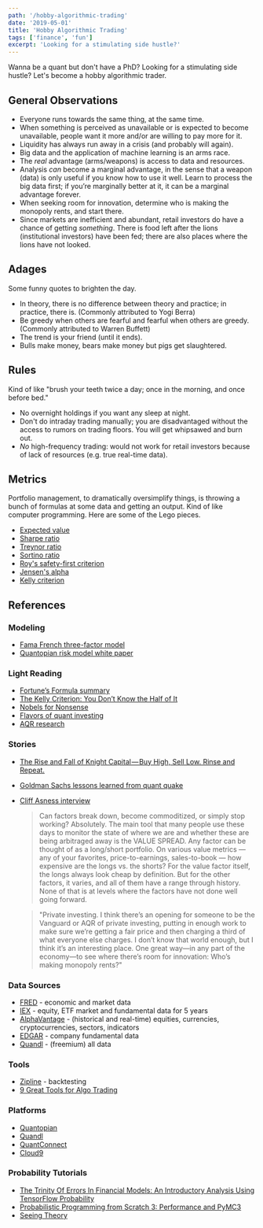 ```yaml
---
path: '/hobby-algorithmic-trading'
date: '2019-05-01'
title: 'Hobby Algorithmic Trading'
tags: ['finance', 'fun']
excerpt: 'Looking for a stimulating side hustle?'
---
```

Wanna be a quant but don't have a PhD? Looking for a stimulating side hustle? Let's become a hobby algorithmic trader.

## General Observations
- Everyone runs towards the same thing, at the same time.
- When something is perceived as unavailable or is expected to become unavailable, people want it more and/or are willing to pay more for it.
- Liquidity has always run away in a crisis (and probably will again).
- Big data and the application of machine learning is an arms race.
- The _real_ advantage (arms/weapons) is access to data and resources.
- Analysis _can_ become a marginal advantage, in the sense that a weapon (data) is only useful if you know how to use it well. Learn to process the big data first; if you’re marginally better at it, it can be a marginal advantage forever.
- When seeking room for innovation, determine who is making the monopoly rents, and start there.
- Since markets are inefficient and abundant, retail investors do have a chance of getting _something_. There is food left after the lions (institutional investors) have been fed; there are also places where the lions have not looked.

## Adages
Some funny quotes to brighten the day.

- In theory, there is no difference between theory and practice; in practice, there is. (Commonly attributed to Yogi Berra)
- Be greedy when others are fearful and fearful when others are greedy. (Commonly attributed to Warren Buffett)
- The trend is your friend (until it ends).
- Bulls make money, bears make money but pigs get slaughtered.

## Rules
Kind of like "brush your teeth twice a day; once in the morning, and once before bed."

- No overnight holdings if you want any sleep at night.
- Don't do intraday trading manually; you are disadvantaged without the access to rumors on trading floors. You will get whipsawed and burn out.
- _No_ high-frequency trading: would not work for retail investors because of lack of resources (e.g. true real-time data).

## Metrics
Portfolio management, to dramatically oversimplify things, is throwing a bunch of formulas at some data and getting an output. Kind of like computer programming. Here are some of the Lego pieces.

- [Expected value](https://people.cs.pitt.edu/~milos/courses/cs441/lectures/Class21a.pdf)
- [Sharpe ratio](https://www.investopedia.com/terms/s/sharperatio.asp)
- [Treynor ratio](https://www.investopedia.com/terms/t/treynorratio.asp)
- [Sortino ratio](https://www.investopedia.com/terms/s/sortinoratio.asp)
- [Roy's safety-first criterion](https://www.investopedia.com/terms/r/roys-safety-first-criterion.asp)
- [Jensen's alpha](https://factorpad.com/fin/glossary/jensens-alpha.html)
- [Kelly criterion](https://www.investopedia.com/articles/trading/04/091504.asp)

## References
### Modeling
- [Fama French three-factor model](https://www.bogleheads.org/wiki/Fama_and_French_three-factor_model)
- [Quantopian risk model white paper](https://www.quantopian.com/papers/risk)

### Light Reading
- [Fortune’s Formula summary](https://www.economist.com/media/globalexecutive/fortunes_formula_e.pdf)
- [The Kelly Criterion: You Don’t Know the Half of It](https://blogs.cfainstitute.org/investor/2018/06/14/the-kelly-criterion-you-dont-know-the-half-of-it/)
- [Nobels for Nonsense](http://www.stat.rice.edu/~thomp/papers/nobelsfornonsens.pdf)
- [Flavors of quant investing](https://www.bloomberg.com/news/articles/2018-10-02/your-guide-to-the-many-flavors-of-quant-investing-quicktake)
- [AQR research](https://www.aqr.com/Insights/Research)

### Stories
- [The Rise and Fall of Knight Capital — Buy High, Sell Low. Rinse and Repeat.](https://medium.com/@bishr_tabbaa/the-rise-and-fall-of-knight-capital-buy-high-sell-low-rinse-and-repeat-ae17fae780f6)
- [Goldman Sachs lessons learned from quant quake](https://www.gsam.com/content/dam/gsam/pdfs/common/en/public/articles/2017/quant-quake-reprint-news.pdf?sa=n&rd=n)
- [Cliff Asness interview](https://www.bloomberg.com/news/features/2018-10-04/quant-investor-cliff-asness-hasn-t-smashed-his-screen-this-year-yet)
	> Can factors break down, become commoditized, or simply stop working? Absolutely. The main tool that many people use these days to monitor the state of where we are and whether these are being arbitraged away is the VALUE SPREAD. Any factor can be thought of as a long/short portfolio. On various value metrics — any of your favorites, price-to-earnings, sales-to-book — how expensive are the longs vs. the shorts? For the value factor itself, the longs always look cheap by definition. But for the other factors, it varies, and all of them have a range through history. None of that is at levels where the factors have not done well going forward.

    > "Private investing. I think there’s an opening for someone to be the Vanguard or AQR of private investing, putting in enough work to make sure we’re getting a fair price and then charging a third of what everyone else charges. I don’t know that world enough, but I think it’s an interesting place. One great way—in any part of the economy—to see where there’s room for innovation: Who’s making monopoly rents?"

### Data Sources
- [FRED](https://fred.stlouisfed.org/) - economic and market data
- [IEX](https://iextrading.com/developer/docs/#getting-started) - equity, ETF market and fundamental data for 5 years
- [AlphaVantage](https://www.alphavantage.co/documentation/) - (historical and real-time) equities, currencies, cryptocurrencies, sectors, indicators
- [EDGAR](https://www.sec.gov/edgar/searchedgar/accessing-edgar-data.htm) - company fundamental data
- [Quandl](https://docs.quandl.com/) - (freemium) all data

### Tools
- [Zipline](https://www.zipline.io/) - backtesting
- [9 Great Tools for Algo Trading](https://hackernoon.com/9-great-tools-for-algo-trading-e0938a6856cd)

### Platforms
- [Quantopian](https://www.quantopian.com/lectures)
- [Quandl](https://www.quandl.com/docs-and-help)
- [QuantConnect](https://www.quantconnect.com/docs)
- [Cloud9](https://www.c9tec.com/)

### Probability Tutorials
- [The Trinity Of Errors In Financial Models: An Introductory Analysis Using TensorFlow Probability](https://medium.com/tensorflow/the-trinity-of-errors-in-financial-models-an-introductory-analysis-using-tensorflow-probability-9fdefb4d283d)
- [Probabilistic Programming from Scratch 3: Performance and PyMC3](https://learning.oreilly.com/oriole/probabilistic-programming-from-scratch-3-improving-algorithmic-performance-and-online-learning)
- [Seeing Theory](https://seeing-theory.brown.edu/#firstPage)